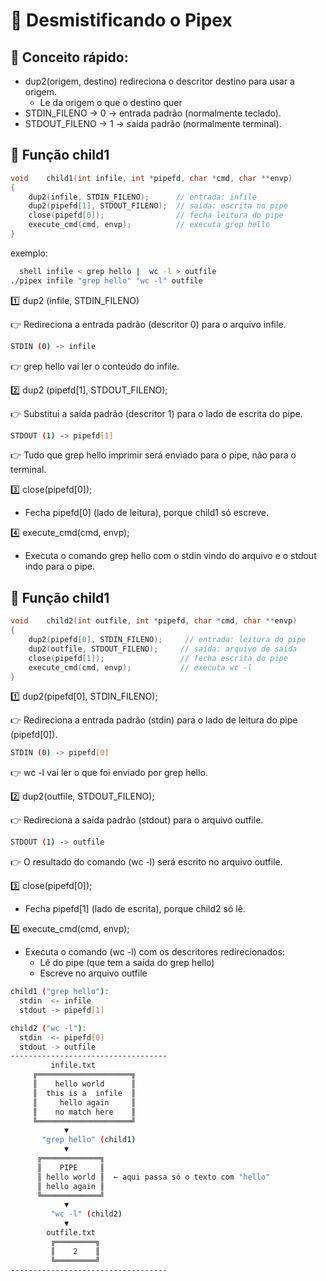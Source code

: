 # 🧪 Desmistificando o Pipex

## 🧠 Conceito rápido:
- dup2(origem, destino) redireciona o descritor destino para usar a origem.
	- Le da origem o que o destino quer
- STDIN_FILENO → 0 → entrada padrão (normalmente teclado).
- STDOUT_FILENO → 1 → saída padrão (normalmente terminal).

## 🔧 Função child1
```c
void	child1(int infile, int *pipefd, char *cmd, char **envp)
{
	dup2(infile, STDIN_FILENO);      // entrada: infile
	dup2(pipefd[1], STDOUT_FILENO);  // saída: escrita no pipe
	close(pipefd[0]);                // fecha leitura do pipe
	execute_cmd(cmd, envp);          // executa grep hello
}
```
exemplo:
```bash
  shell infile < grep hello |  wc -l > outfile
./pipex infile "grep hello" "wc -l" outfile
```

1️⃣ dup2 (infile, STDIN_FILENO)

👉 Redireciona a entrada padrão (descritor 0) para o arquivo infile.

```bash
STDIN (0) -> infile
```
👉  grep hello vai ler o conteúdo do infile.

2️⃣ dup2 (pipefd[1], STDOUT_FILENO);

👉 Substitui a saída padrão (descritor 1) para o lado de escrita do pipe.
```bash
STDOUT (1) -> pipefd[1] 
```
👉 Tudo que grep hello imprimir será enviado para o pipe, não para o terminal.

3️⃣ close(pipefd[0]);

- Fecha pipefd[0] (lado de leitura), porque child1 só escreve.

4️⃣ execute_cmd(cmd, envp);

- Executa o comando grep hello com o stdin vindo do arquivo e o stdout indo para o pipe.
## 🔧 Função child1
```c
void	child2(int outfile, int *pipefd, char *cmd, char **envp)
{
	dup2(pipefd[0], STDIN_FILENO);     // entrada: leitura do pipe
	dup2(outfile, STDOUT_FILENO);     // saída: arquivo de saída
	close(pipefd[1]);                 // fecha escrita do pipe
	execute_cmd(cmd, envp);           // executa wc -l
}
```
1️⃣ dup2(pipefd[0], STDIN_FILENO);

👉 Redireciona a entrada padrão (stdin) para o lado de leitura do pipe (pipefd[0]).

```bash
STDIN (0) -> pipefd[0]
```
👉 wc -l vai ler o que foi enviado por grep hello.

2️⃣ dup2(outfile, STDOUT_FILENO);

👉 Redireciona a saída padrão (stdout) para o arquivo outfile.
```bash
STDOUT (1) -> outfile
```
👉 O resultado do comando (wc -l) será escrito no arquivo outfile.

3️⃣ close(pipefd[0]);

- Fecha pipefd[1] (lado de escrita), porque child2 só lê.

4️⃣ execute_cmd(cmd, envp);

- Executa o comando (wc -l) com os descritores redirecionados:
	- Lê do pipe (que tem a saída do grep hello)
	- Escreve no arquivo outfile

```bash
child1 ("grep hello"):
  stdin  <- infile
  stdout -> pipefd[1]

child2 ("wc -l"):
  stdin  <- pipefd[0]
  stdout -> outfile
-----------------------------------
         infile.txt
     ╔═════════════════════╗
     ║    hello world      ║
     ║  this is a  infile  ║
     ║     hello again     ║
     ║    no match here    ║
     ╚═════════════════════╝
            ▼
       "grep hello" (child1)
            ▼
      ╔═════════════╗
      ║    PIPE     ║
      ║ hello world ║  ← aqui passa só o texto com "hello"
      ║ hello again ║
      ╚═════════════╝
            ▼
         "wc -l" (child2)
            ▼
        outfile.txt
         ╔═════════╗
         ║    2    ║
         ╚═════════╝
-----------------------------------
```
